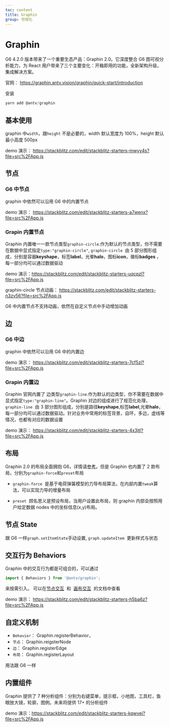 ```yaml
---
toc: content
title: Graphin
group: 可视化
---
```


# Graphin

G6 4.2.0 版本带来了一个重要生态产品：Graphin 2.0。它深度整合 G6 图可视分析能力，为 React 用户带来了三个主要变化：开箱即用的功能，全新架构升级，集成解决方案。

官网： https://graphin.antv.vision/graphin/quick-start/introduction

安装

```js
yarn add @antv/graphin
```

## 基本使用

graphin 中`width`，跟`height` 不是必要的，width 默认宽度为 100%，height 默认最小高度 500px

demo 演示： https://stackblitz.com/edit/stackblitz-starters-mwyy4s?file=src%2FApp.js

## 节点

### G6 中节点

graphin 中依然可以沿用 G6 中的内置节点

demo 演示： https://stackblitz.com/edit/stackblitz-starters-a7wenx?file=src%2FApp.js

### Grapin 内置节点

Graphin 内置唯一一款节点类型`graphin-circle`.作为默认的节点类型，你不需要在数据中显式指定`type:"graphin-circle"`,
`graphin-circle`  由 5 部分图形组成，分别是容器**keyshape**，标签**label**，光晕**halo**，图标**icon**，徽标**badges** ，每一部分均可以通过数据驱动

demo 演示：https://stackblitz.com/edit/stackblitz-starters-uqcpzl?file=src%2FApp.js

graphin-circle 节点动画： https://stackblitz.com/edit/stackblitz-starters-n3zv56?file=src%2FApp.js

G6 中内置节点不支持动画，依然在自定义节点中手动增加动画

## 边

### G6 中边

graphin 中依然可以沿用 G6 中的内置边

demo 演示： https://stackblitz.com/edit/stackblitz-starters-7cf5zl?file=src%2FApp.js

### Grapin 内置边

Graphin 官网内置了 边类型`graphin-line`.作为默认的边类型，你不需要在数据中显式指定`type:"graphin-line"`。Graphin 对边的组成进行了规范化处理，`graphin-line`  由 3 部分图形组成，分别是路径**keyshape**,标签**label**,光晕**halo**，每一部分均可以通过数据驱动。针对业务中常用的标签背景，自环，多边，虚线等情况，也都有对应的数据设置

demo 演示： https://stackblitz.com/edit/stackblitz-starters-4x3jtl?file=src%2FApp.js

## 布局

Graphin 2.0 的布局全面拥抱 G6，详情请[参考](https://g6.antv.vision/zh/docs/api/graphLayout/guide)。但是 Graphin 也内置了 2 款布局，分别为`graphin-force`和`preset`布局

- `graphin-force`  是基于电荷弹簧模型的力导布局算法，在内部内置`tweak`算法，可以实现力导的增量布局

- `preset`  顾名思义是预设布局，当用户设置此布局，则 graphin 内部会按照用户给定数据 nodes 中的坐标信息(x,y)布局。

## 节点 State

跟 G6 一样`graph.setItemState`手动设置,
`graph.updateItem`  更新样式与状态

## 交互行为 Behaviors

Graphin 中的交互行为都是可组合的，可以通过

```js
import { Behaviors } from '@antv/graphin';
```

来按需引入。
可以在[节点交互](https://graphin.antv.vision/graphin/behaviors/node)  和  [画布交互](https://graphin.antv.vision/graphin/behaviors/canvas)  的文档中查看

demo 演示： https://stackblitz.com/edit/stackblitz-starters-h5ba6z?file=src%2FApp.js

## 自定义机制

- `Behavior`： Graphin.registerBehavior，
- `节点`： Graphin.reigsterNode
- `边`： Graphin.registerEdge
- `布局`： Graphin.registerLayout

用法跟 G6 一样

## 内置组件

Graphin 提供了 7 种分析组件：分别为右键菜单，提示框，小地图，工具栏，鱼眼放大镜，轮廓，图例。未来将提供 17+ 的分析组件

demo 演示：https://stackblitz.com/edit/stackblitz-starters-kqwvei?file=src%2FApp.js
